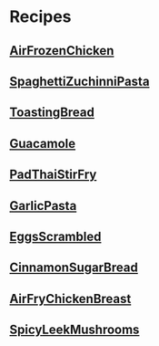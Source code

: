 # Recipes 


## [AirFrozenChicken](https://rawgit.com/clickthisnick/recipes/master/dist/AirFrozenChicken.html)

## [SpaghettiZuchinniPasta](https://rawgit.com/clickthisnick/recipes/master/dist/SpaghettiZuchinniPasta.html)

## [ToastingBread](https://rawgit.com/clickthisnick/recipes/master/dist/ToastingBread.html)

## [Guacamole](https://rawgit.com/clickthisnick/recipes/master/dist/Guacamole.html)

## [PadThaiStirFry](https://rawgit.com/clickthisnick/recipes/master/dist/PadThaiStirFry.html)

## [GarlicPasta](https://rawgit.com/clickthisnick/recipes/master/dist/GarlicPasta.html)

## [EggsScrambled](https://rawgit.com/clickthisnick/recipes/master/dist/EggsScrambled.html)

## [CinnamonSugarBread](https://rawgit.com/clickthisnick/recipes/master/dist/CinnamonSugarBread.html)

## [AirFryChickenBreast](https://rawgit.com/clickthisnick/recipes/master/dist/AirFryChickenBreast.html)

## [SpicyLeekMushrooms](https://rawgit.com/clickthisnick/recipes/master/dist/SpicyLeekMushrooms.html)

